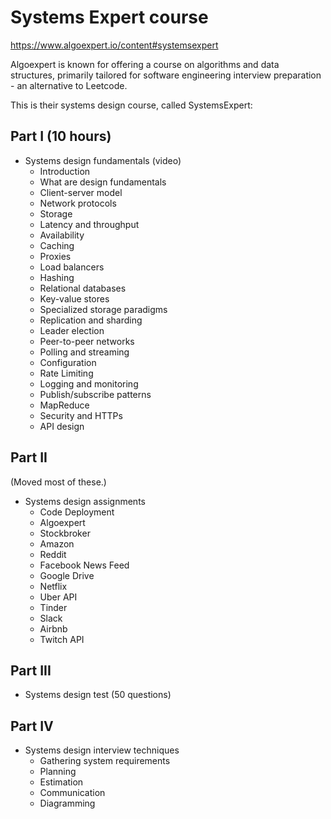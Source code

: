# Systems Expert course

https://www.algoexpert.io/content#systemsexpert

Algoexpert is known for offering a course on algorithms and data structures, primarily tailored for software engineering interview preparation - an alternative to Leetcode.

This is their systems design course, called SystemsExpert:

## Part I (10 hours)

- Systems design fundamentals (video)
  - Introduction
  - What are design fundamentals
  - Client-server model
  - Network protocols
  - Storage
  - Latency and throughput
  - Availability
  - Caching
  - Proxies
  - Load balancers
  - Hashing
  - Relational databases
  - Key-value stores
  - Specialized storage paradigms
  - Replication and sharding
  - Leader election
  - Peer-to-peer networks
  - Polling and streaming
  - Configuration
  - Rate Limiting
  - Logging and monitoring
  - Publish/subscribe patterns
  - MapReduce
  - Security and HTTPs
  - API design

## Part II

(Moved most of these.)

- Systems design assignments
  - Code Deployment
  - Algoexpert
  - Stockbroker
  - Amazon
  - Reddit
  - Facebook News Feed
  - Google Drive
  - Netflix
  - Uber API
  - Tinder
  - Slack
  - Airbnb
  - Twitch API

## Part III

- Systems design test (50 questions)

## Part IV

- Systems design interview techniques
  - Gathering system requirements
  - Planning
  - Estimation
  - Communication
  - Diagramming
